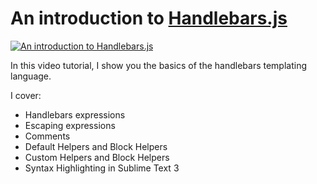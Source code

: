 # An introduction to [Handlebars.js](http://handlebarsjs.com/)

[![An introduction to Handlebars.js](http://img.youtube.com/vi/SPaw1ETzS2c/0.jpg)](http://www.youtube.com/watch?v=SPaw1ETzS2c "An introduction to Handlebars.js")

In this video tutorial, I show you the basics of the handlebars templating language.

I cover:
* Handlebars expressions
* Escaping expressions
* Comments
* Default Helpers and Block Helpers
* Custom Helpers and Block Helpers
* Syntax Highlighting in Sublime Text 3
